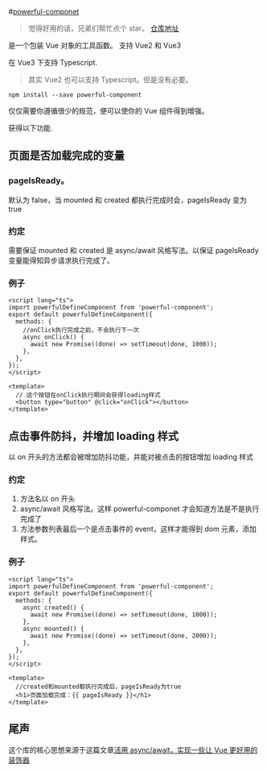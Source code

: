 #[powerful-componet](https://github.com/panjiangyi/powerful-component)

> 觉得好用的话，兄弟们帮忙点个 star。
> [仓库地址](https://github.com/panjiangyi/powerful-component)

是一个包装 Vue 对象的工具函数。
支持 Vue2 和 Vue3

在 Vue3 下支持 Typescript.

> 其实 Vue2 也可以支持 Typescript。但是没有必要。

```
npm install --save powerful-component
```

仅仅需要你遵循很少的规范，便可以使你的 Vue 组件得到增强。

获得以下功能.

## 页面是否加载完成的变量

### pageIsReady。

默认为 false，当 mounted 和 created 都执行完成时会，pageIsReady 变为 true

### 约定

需要保证 mounted 和 created 是 async/await 风格写法。以保证 pageIsReady 变量能得知异步请求执行完成了。

### 例子

```vue
<script lang="ts">
import powerfulDefineComponent from 'powerful-component';
export default powerfulDefineComponent({
  methods: {
    //onClick执行完成之前，不会执行下一次
    async onClick() {
      await new Promise((done) => setTimeout(done, 1000));
    },
  },
});
</script>

<template>
  // 这个按钮在onClick执行期间会获得loading样式
  <button type="button" @click="onClick"></button>
</template>
```

## 点击事件防抖，并增加 loading 样式

以 on 开头的方法都会被增加防抖功能，并能对被点击的按钮增加 loading 样式

### 约定

1. 方法名以 on 开头
2. async/await 风格写法。这样 powerful-componet 才会知道方法是不是执行完成了
3. 方法参数列表最后一个是点击事件的 event，这样才能得到 dom 元素，添加样式。

### 例子

```vue
<script lang="ts">
import powerfulDefineComponent from 'powerful-component';
export default powerfulDefineComponent({
  methods: {
    async created() {
      await new Promise((done) => setTimeout(done, 1000));
    },
    async mounted() {
      await new Promise((done) => setTimeout(done, 2000));
    },
  },
});
</script>

<template>
  //created和mounted都执行完成后，pageIsReady为true
  <h1>页面加载完成：{{ pageIsReady }}</h1>
</template>
```

## 尾声

这个库的核心思想来源于这篇文章[活用 async/await，实现一些让 Vue 更好用的装饰器](https://segmentfault.com/a/1190000037604556)
